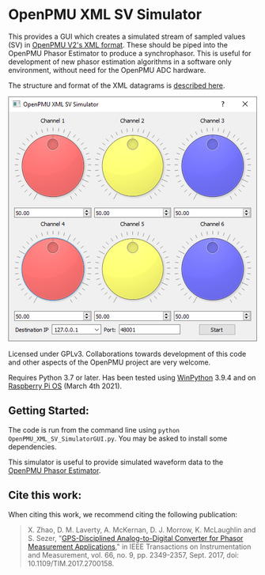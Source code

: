 # OpenPMU XML SV Simulator

This provides a GUI which creates a simulated stream of sampled values (SV) in [OpenPMU V2's XML format](https://github.com/OpenPMU/OpenPMU/tree/master/XML_Datagrams).  These should be piped into the OpenPMU Phasor Estimator to produce a synchrophasor.  This is useful for development of new phasor estimation algorithms in a software only environment, without need for the OpenPMU ADC hardware.

The structure and format of the XML datagrams is [described here](https://github.com/OpenPMU/OpenPMU/tree/master/XML_Datagrams).

![Screenshot](/code/OpenPMU_XML_SV_Sim.png)

Licensed under GPLv3.  Collaborations towards development of this code and other aspects of the OpenPMU project are very welcome.

Requires Python 3.7 or later.  Has been tested using [WinPython](https://winpython.github.io/) 3.9.4 and on [Raspberry Pi OS](https://www.raspberrypi.org/software/operating-systems/) (March 4th 2021).

## Getting Started:

The code is run from the command line using `python OpenPMU_XML_SV_SimulatorGUI.py`. You may be asked to install some dependencies.

This simulator is useful to provide simulated waveform data to the [OpenPMU Phasor Estimator](https://github.com/OpenPMU/OpenPMU_Phasor_Estimator).

## Cite this work:

When citing this work, we recommend citing the following publication:

> X. Zhao, D. M. Laverty, A. McKernan, D. J. Morrow, K. McLaughlin and S. Sezer, "[GPS-Disciplined Analog-to-Digital Converter for Phasor Measurement Applications](https://ieeexplore.ieee.org/document/7931698)," in IEEE Transactions on Instrumentation and Measurement, vol. 66, no. 9, pp. 2349-2357, Sept. 2017, doi: 10.1109/TIM.2017.2700158.
